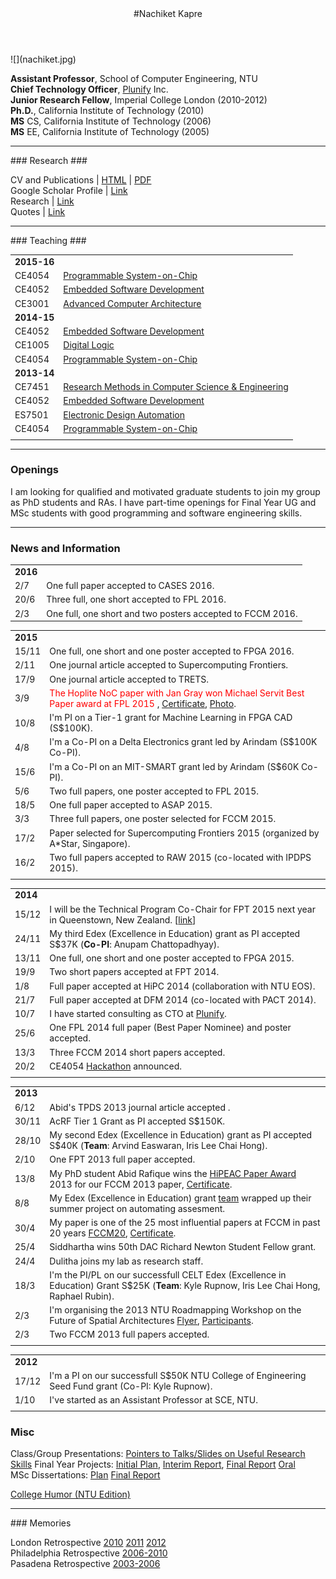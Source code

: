 <div class="wrapper">

<!-- Compilation Instructions
pandoc index.md -s -c stylesheets/styles.css -o index.html
-->

<header>
#Nachiket Kapre
</header>
	
<section>
![](nachiket.jpg)

**Assistant Professor**, School of Computer Engineering, NTU <br>
**Chief Technology Officer**, [Plunify](http://www.plunify.com) Inc. <br>
**Junior Research Fellow**, Imperial College London (2010-2012) <br>
**Ph.D.**, California Institute of Technology (2010) <br>
**MS** CS, California Institute of Technology (2006) <br>
**MS** EE, California Institute of Technology (2005) <br>

<hr>
### Research ###

CV and Publications | [HTML](./cv.html) | [PDF](./cv.pdf) <br>
Google Scholar Profile | [Link](http://scholar.google.co.in/citations?user=JxwwXHMAAAAJ)</br>
Research | [Link](./research/research.html) <br>
Quotes | [Link](./quotes.html) <br>

<hr>
### Teaching ###

| | |
|:--|:--|
| **2015-16**  | | 
|CE4054 | [Programmable System-on-Chip](http://codeventure.sce.ntu.edu.sg/teaching/2016/ce4054_psoc/index.html) 
|CE4052 | [Embedded Software Development](http://codeventure.sce.ntu.edu.sg/teaching/2015/ce4052_embsysdev/index.html) 
|CE3001 | [Advanced Computer Architecture](http://codeventure.sce.ntu.edu.sg/teaching/2015/ce3001_advcomparch/index.html) 
| **2014-15** | | 
|CE4052 | [Embedded Software Development](http://codeventure.sce.ntu.edu.sg/teaching/2014/ce4052_embsysdev/index.html) 
|CE1005 | [Digital Logic](http://codeventure.sce.ntu.edu.sg/teaching/2014/ce1005_digital_logic/index.html) 
|CE4054 | [Programmable System-on-Chip](http://codeventure.sce.ntu.edu.sg/teaching/2015/ce4054_psoc/index.html) 
| **2013-14** | | 
|CE7451 | [Research Methods in Computer Science & Engineering](http://yarvard.sce.ntu.edu.sg/teaching/2013/ce7451_resmeth/index.html) 
|CE4052 | [Embedded Software Development](http://yarvard.sce.ntu.edu.sg/teaching/2013/ce4052_embsysdev/index.html) 
|ES7501 | [Electronic Design Automation](http://yarvard.sce.ntu.edu.sg/teaching/2013/es7501_eda/index.html) 
|CE4054 | [Programmable System-on-Chip](http://yarvard.sce.ntu.edu.sg/teaching/2014/ce4054_psoc/index.html) 
| | |

<hr>

### Openings 
I am looking for qualified and motivated graduate students to join my group as PhD students and RAs.
I have part-time openings for Final Year UG and MSc students with good programming and software engineering skills.

<hr>


### News and Information

| |     |
| :-- | :-- |
| **2016**  | | 
|2/7| One full paper accepted to CASES 2016.|
|20/6| Three full, one short accepted to FPL 2016.|
|2/3| One full, one short and two posters accepted to FCCM 2016.|

| |     |
| :-- | :-- |
| **2015**  | | 
|15/11| One full, one short and one poster accepted to FPGA 2016.                                                                                                                                 |
|2/11| One journal article accepted to Supercomputing Frontiers.|
|17/9| One journal article accepted to TRETS.|
|3/9| <font color="red">The Hoplite NoC paper with Jan Gray won Michael Servit Best Paper award at FPL 2015 </font>, [Certificate](./images/fpl2015_award.jpg), [Photo](./images/21145343661_eb2fef0d35_o.jpg).   |
|10/8| I'm PI on a Tier-1 grant for Machine Learning in FPGA CAD (S$100K).   |
|4/8| I'm a Co-PI on a Delta Electronics grant led by Arindam (S$100K Co-PI).          |
|15/6| I'm a Co-PI on an MIT-SMART grant led by Arindam (S$60K Co-PI).          |
|5/6| Two full papers, one poster accepted to FPL 2015.                          |
|18/5| One full paper accepted to ASAP 2015.                          |
|3/3| Three full papers, one poster selected for FCCM 2015.                          |
|17/2| Paper selected for Supercomputing Frontiers 2015 (organized by A\*Star, Singapore).                         |
|16/2| Two full papers accepted to RAW 2015 (co-located with IPDPS 2015).                          |
| |     |


| |     |
| :-- | :-- |
| **2014**  | | 
|15/12| I will be the Technical Program Co-Chair for FPT 2015 next year in Queenstown, New Zealand. \[[link](http://fpt.massey.ac.nz)\]                                                |
|24/11| My third Edex (Excellence in Education) grant as PI accepted S$37K (**Co-PI**: Anupam Chattopadhyay).                                                                       |
|13/11 | One full, one short and one poster accepted to FPGA 2015.                                                                                                                                 |
|19/9| Two short papers accepted at FPT 2014.                                                                                                                                                    |
|1/8| Full paper accepted at HiPC 2014 (collaboration with NTU EOS).                                                                                                                            |
|21/7| Full paper accepted at DFM 2014 (co-located with PACT 2014).                                                                                                                              |
|10/7| I have started consulting as CTO at [Plunify](http://plunify.com/en/management.php).                                                                                                      |
|25/6| One FPL 2014 full paper (Best Paper Nominee) and poster accepted.                                                                                                                         |
|13/3| Three FCCM 2014 short papers accepted.                                                                                                                                                    |
|20/2| CE4054 [Hackathon](./teaching/ce4054_hackathon_2014.png) announced.                                                                                                                       |
| |     |


| |     |
| :-- | :-- |
| **2013**  | | 
|6/12  | Abid's TPDS 2013 journal article accepted .                                                                                                                                                |
|30/11 | AcRF Tier 1 Grant as PI accepted S$150K.                                                                                                                                                   |
|28/10 | My second Edex (Excellence in Education) grant as PI accepted S$40K (**Team**: Arvind Easwaran, Iris Lee Chai Hong).                                                                       |
|2/10  | One FPT 2013 full paper accepted.                                                                                                                                                         |
|13/8  | My PhD student Abid Rafique wins the [HiPEAC Paper Award](http://www.hipeac.net/award) 2013 for our FCCM 2013 paper, [Certificate](./images/hipeac2013_award.pdf).                       |
|8/8   | My Edex (Excellence in Education) grant [team](./images/edex2013_team.jpg) wrapped up their summer project on automating assesment. <br>
|30/4  | My paper is one of the 25 most influential papers at FCCM in past 20 years [FCCM20](http://tcfpga.org/fccm20/), [Certificate](./images/fccm20_award.pdf). <br>
|25/4  | Siddhartha wins 50th DAC Richard Newton Student Fellow grant. <br>
|24/4  | Dulitha joins my lab as research staff. <br>
|18/3  | I'm the PI/PL on our successfull CELT Edex (Excellence in Education) Grant S$25K (**Team**: Kyle Rupnow, Iris Lee Chai Hong, Raphael Rubin). <br>
|2/3   | I'm organising the 2013 NTU Roadmapping Workshop on the Future of Spatial Architectures [Flyer](./images/reconfig_workshop.jpg), [Participants](./images/workshop_participants.jpg). <br>
|2/3   | Two FCCM 2013 full papers accepted. <br>
| |     |


| |     |
| :-- | :-- |
| **2012**  | | 
|17/12 | I'm a PI on our successfull S$50K NTU College of Engineering Seed Fund grant (Co-PI: Kyle Rupnow). <br>
|1/10  | I've started as an Assistant Professor at SCE, NTU. <br>
| |     |


### Misc ###

Class/Group Presentations:
[Pointers to Talks/Slides on Useful Research Skills](./advice/more_pointers.html)
Final Year Projects:
[Initial Plan](./advice/fyp_plan.html),
[Interim Report](./advice/fyp_interim.html),
[Final Report](./advice/fyp_report.html) 
[Oral](./advice/fyp_oral.html) <br>
MSc Dissertations:
[Plan](./advice/msc_plan.html)
[Final Report](./advice/msc_dissertation.html)

[College Humor (NTU Edition)](./advice/college_humor.html) <br>

<hr>
### Memories

London Retrospective 
[2010](./images/london_retrospective/2010) 
[2011](./images/london_retrospective/2011) 
[2012](./images/london_retrospective/2012) <br>
Philadelphia Retrospective 
[2006-2010](./images/philadelphia_retrospective/index.html) <br>
Pasadena Retrospective 
[2003-2006](./images/pasadena_retrospective/index.html)

</section>
</div>

<script>
(function(i,s,o,g,r,a,m){i['GoogleAnalyticsObject']=r;i[r]=i[r]||function(){
 (i[r].q=i[r].q||[]).push(arguments)},i[r].l=1*new Date();a=s.createElement(o),
 m=s.getElementsByTagName(o)[0];a.async=1;a.src=g;m.parentNode.insertBefore(a,m)
 })(window,document,'script','//www.google-analytics.com/analytics.js','ga');

ga('create', 'UA-66521302-1', 'auto');
ga('send', 'pageview');

</script>
